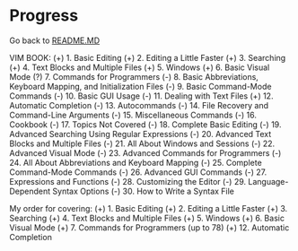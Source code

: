 # Progress

Go back to [README.MD](../README.md)

VIM BOOK:
(+) 1. Basic Editing
(+) 2. Editing a Little Faster
(+) 3. Searching
(+) 4. Text Blocks and Multiple Files
(+) 5. Windows
(+) 6. Basic Visual Mode
(?) 7. Commands for Programmers
(-) 8. Basic Abbreviations, Keyboard Mapping, and Initialization Files
(-) 9. Basic Command-Mode Commands
(-) 10. Basic GUI Usage
(-) 11. Dealing with Text Files
(+) 12. Automatic Completion
(-) 13. Autocommands
(-) 14. File Recovery and Command-Line Arguments
(-) 15. Miscellaneous Commands
(-) 16. Cookbook
(-) 17. Topics Not Covered
(-) 18. Complete Basic Editing
(-) 19. Advanced Searching Using Regular Expressions
(-) 20. Advanced Text Blocks and Multiple Files
(-) 21. All About Windows and Sessions
(-) 22. Advanced Visual Mode
(-) 23. Advanced Commands for Programmers
(-) 24. All About Abbreviations and Keyboard Mapping
(-) 25. Complete Command-Mode Commands
(-) 26. Advanced GUI Commands
(-) 27. Expressions and Functions
(-) 28. Customizing the Editor
(-) 29. Language-Dependent Syntax Options
(-) 30. How to Write a Syntax File


My order for covering:
(+) 1. Basic Editing
(+) 2. Editing a Little Faster
(+) 3. Searching
(+) 4. Text Blocks and Multiple Files
(+) 5. Windows
(+) 6. Basic Visual Mode
(+) 7. Commands for Programmers (up to 78)
(+) 12. Automatic Completion
